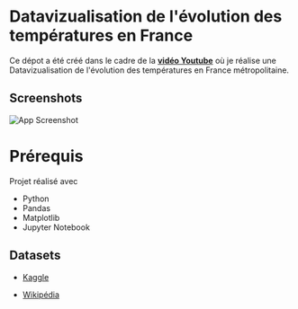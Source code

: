 
# Datavizualisation de l'évolution des températures en France

Ce dépot a été créé dans le cadre de la [**vidéo Youtube**](https://youtu.be/QT93yiEyDio?si=LHD4VLPqyqjA2CSu) où je réalise une Datavizualisation de l'évolution des températures en France métropolitaine.




## Screenshots

![App Screenshot](https://drive.google.com/uc?id=1ADBxyld2SC9ofvHTVX4eoh3OYB7LOoZC)


# Prérequis

Projet réalisé avec 
- Python
- Pandas
- Matplotlib
- Jupyter Notebook



## Datasets

- [Kaggle](https://www.kaggle.com/datasets/berkeleyearth/climate-change-earth-surface-temperature-data?select=GlobalLandTemperaturesByCountry.csv)

- [Wikipédia](https://fr.wikipedia.org/wiki/Climat_de_la_France#La_France_m%C3%A9tropolitaine)
